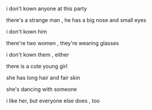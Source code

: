i don't kown anyone at this party

there's a strange man , he has a big nose and small eyes 

i don't kown him 

there're two women , they're wearing glasses 

i don't kown them , either

there is a  cute young girl 

she has long hair and fair skin

she's dancing with someone

i like her, but everyone else does , too